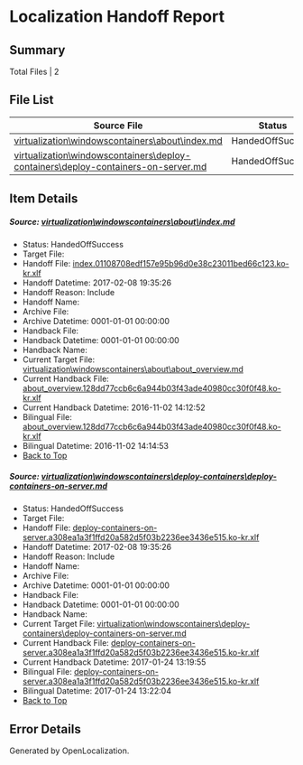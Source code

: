# <a name='report-top'></a> Localization Handoff Report

## Summary
 Total Files | 2

## File List
 Source File | Status | Details 
 ----------- | ------ | ------- 
 [virtualization\windowscontainers\about\index.md](https://github.com/Microsoft/Virtualization-Documentation-Private/blob/59621ca2db190d5c13034752a08c291e3dc19daa/virtualization/windowscontainers/about/index.md) | HandedOffSuccess | [Details](#d68be61b1d462b70986df5cfd6df052b388cec1d243)
 [virtualization\windowscontainers\deploy-containers\deploy-containers-on-server.md](https://github.com/Microsoft/Virtualization-Documentation-Private/blob/c08793b0f9cc7e6f34696dd2e843ef6e6deea2a4/virtualization/windowscontainers/deploy-containers/deploy-containers-on-server.md) | HandedOffSuccess | [Details](#12c7c713468618a9fedc82ec5a1c488f57edcfd7258)

## Item Details
##### <a name='d68be61b1d462b70986df5cfd6df052b388cec1d243'></a> Source: [virtualization\windowscontainers\about\index.md](https://github.com/Microsoft/Virtualization-Documentation-Private/blob/59621ca2db190d5c13034752a08c291e3dc19daa/virtualization/windowscontainers/about/index.md)
* Status: HandedOffSuccess
* Target File: 
* Handoff File: [index.01108708edf157e95b96d0e38c23011bed66c123.ko-kr.xlf](https://github.com/Microsoft/Virtualization-Documentation-Private.handoff/blob/bdfbe7b2918c8b3ccf45d9b6db35871560e2d97a/ol-handoff/Microsoft/Virtualization-Documentation-Private.ko-kr/live/index.01108708edf157e95b96d0e38c23011bed66c123.ko-kr.xlf)
* Handoff Datetime: 2017-02-08 19:35:26
* Handoff Reason: Include
* Handoff Name: 
* Archive File: 
* Archive Datetime: 0001-01-01 00:00:00
* Handback File: 
* Handback Datetime: 0001-01-01 00:00:00
* Handback Name: 
* Current Target File: [virtualization\windowscontainers\about\about_overview.md](https://github.com/Microsoft/Virtualization-Documentation-Private.ko-kr/blob/cb2bd068d5e690d25d0befe5a4ec17e8f1affb32/virtualization/windowscontainers/about/about_overview.md)
* Current Handback File: [about_overview.128dd77ccb6c6a944b03f43ade40980cc30f0f48.ko-kr.xlf](https://github.com/Microsoft/Virtualization-Documentation-Private.handback/blob/40e3dbc6b70ef50e8347a9907c9aa783b0b215db/ol-handback/Microsoft/Virtualization-Documentation-Private.ko-kr/live/about_overview.128dd77ccb6c6a944b03f43ade40980cc30f0f48.ko-kr.xlf)
* Current Handback Datetime: 2016-11-02 14:12:52
* Bilingual File: [about_overview.128dd77ccb6c6a944b03f43ade40980cc30f0f48.ko-kr.xlf](https://github.com/Microsoft/Virtualization-Documentation-Private.handback/blob/40e3dbc6b70ef50e8347a9907c9aa783b0b215db/ol-handback/Microsoft/Virtualization-Documentation-Private.ko-kr/live/about_overview.128dd77ccb6c6a944b03f43ade40980cc30f0f48.ko-kr.xlf)
* Bilingual Datetime: 2016-11-02 14:14:53
* [Back to Top](#report-top)

##### <a name='12c7c713468618a9fedc82ec5a1c488f57edcfd7258'></a> Source: [virtualization\windowscontainers\deploy-containers\deploy-containers-on-server.md](https://github.com/Microsoft/Virtualization-Documentation-Private/blob/c08793b0f9cc7e6f34696dd2e843ef6e6deea2a4/virtualization/windowscontainers/deploy-containers/deploy-containers-on-server.md)
* Status: HandedOffSuccess
* Target File: 
* Handoff File: [deploy-containers-on-server.a308ea1a3f1ffd20a582d5f03b2236ee3436e515.ko-kr.xlf](https://github.com/Microsoft/Virtualization-Documentation-Private.handoff/blob/bdfbe7b2918c8b3ccf45d9b6db35871560e2d97a/ol-handoff/Microsoft/Virtualization-Documentation-Private.ko-kr/live/deploy-containers-on-server.a308ea1a3f1ffd20a582d5f03b2236ee3436e515.ko-kr.xlf)
* Handoff Datetime: 2017-02-08 19:35:26
* Handoff Reason: Include
* Handoff Name: 
* Archive File: 
* Archive Datetime: 0001-01-01 00:00:00
* Handback File: 
* Handback Datetime: 0001-01-01 00:00:00
* Handback Name: 
* Current Target File: [virtualization\windowscontainers\deploy-containers\deploy-containers-on-server.md](https://github.com/Microsoft/Virtualization-Documentation-Private.ko-kr/blob/39f11390d6b8821ae405975c549739fd0d96a38e/virtualization/windowscontainers/deploy-containers/deploy-containers-on-server.md)
* Current Handback File: [deploy-containers-on-server.a308ea1a3f1ffd20a582d5f03b2236ee3436e515.ko-kr.xlf](https://github.com/Microsoft/Virtualization-Documentation-Private.handback/blob/c6b1da7250c59446d14d8645519ba777051e61a3/ol-handback/Microsoft/Virtualization-Documentation-Private.ko-kr/live/deploy-containers-on-server.a308ea1a3f1ffd20a582d5f03b2236ee3436e515.ko-kr.xlf)
* Current Handback Datetime: 2017-01-24 13:19:55
* Bilingual File: [deploy-containers-on-server.a308ea1a3f1ffd20a582d5f03b2236ee3436e515.ko-kr.xlf](https://github.com/Microsoft/Virtualization-Documentation-Private.handback/blob/c6b1da7250c59446d14d8645519ba777051e61a3/ol-handback/Microsoft/Virtualization-Documentation-Private.ko-kr/live/deploy-containers-on-server.a308ea1a3f1ffd20a582d5f03b2236ee3436e515.ko-kr.xlf)
* Bilingual Datetime: 2017-01-24 13:22:04
* [Back to Top](#report-top)


## Error Details

Generated by OpenLocalization.
